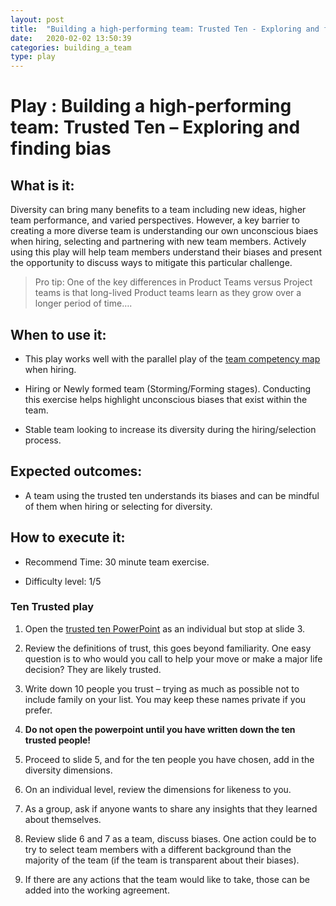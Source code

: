 ```yaml
---
layout: post
title:  "Building a high-performing team: Trusted Ten - Exploring and finding bias"
date:   2020-02-02 13:50:39
categories: building_a_team
type: play
---
```


Play : Building a high-performing team: Trusted Ten – Exploring and finding bias
================================================================================

What is it:
-----------

Diversity can bring many benefits to a team including new ideas, higher team performance, and
varied perspectives. However, a key barrier to creating a more diverse team is
understanding our own unconscious biaes when hiring, selecting and partnering with new team
members. Actively using this play will help team members understand their biases and present 
the opportunity to discuss ways to mitigate this particular challenge.

>   Pro tip: One of the key differences in Product Teams versus Project teams is
>   that long-lived Product teams learn as they grow over a longer period of
>   time….

When to use it:
---------------

-   This play works well with the parallel play of the [team competency
    map](./2020-01-20-Building_a_competency_map.md)
    when hiring.

-   Hiring or Newly formed team (Storming/Forming stages). Conducting this
    exercise helps highlight unconscious biases that exist within the team.

-   Stable team looking to increase its diversity during the hiring/selection
    process.

Expected outcomes:
------------------

-   A team using the trusted ten understands its biases and can be mindful of
    them when hiring or selecting for diversity.

How to execute it:
------------------

-   Recommend Time: 30 minute team exercise.

-   Difficulty level: 1/5

### Ten Trusted play

1.  Open the [trusted ten
    PowerPoint](./Trusted_ten_clean.pptx)
    as an individual but stop at slide 3.

2.  Review the definitions of trust, this goes beyond familiarity. One easy
    question is to who would you call to help your move or make a major life
    decision? They are likely trusted.

3.  Write down 10 people you trust – trying as much as possible not to include
    family on your list. You may keep these names private if you prefer.

4.  **Do not open the powerpoint until you have written down the ten trusted
    people!**

5.  Proceed to slide 5, and for the ten people you have chosen, add in the
    diversity dimensions.

6.  On an individual level, review the dimensions for likeness to you.

7.  As a group, ask if anyone wants to share any insights that they learned
    about themselves.

8.  Review slide 6 and 7 as a team, discuss biases. One action could be to try
    to select team members with a different background than the majority of the
    team (if the team is transparent about their biases).

9.  If there are any actions that the team would like to take, those can be
    added into the working agreement.
